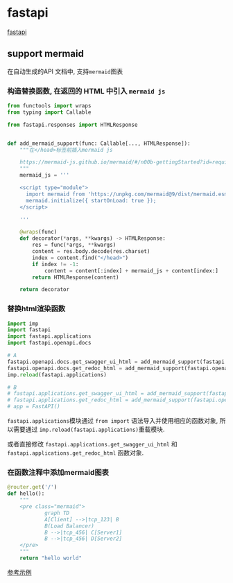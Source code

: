 # fastapi

[fastapi](https://fastapi.tiangolo.com/)

## support mermaid

在自动生成的API 文档中, 支持`mermaid`图表

### 构造替换函数, 在返回的 HTML 中引入 `mermaid js`

```python
from functools import wraps
from typing import Callable

from fastapi.responses import HTMLResponse


def add_mermaid_support(func: Callable[..., HTMLResponse]):
    """在</head>标签前插入mermaid js

    https://mermaid-js.github.io/mermaid/#/n00b-gettingStarted?id=requirements-for-the-mermaid-api
    """
    mermaid_js = '''

    <script type="module">
      import mermaid from 'https://unpkg.com/mermaid@9/dist/mermaid.esm.min.mjs';
      mermaid.initialize({ startOnLoad: true });
    </script>

    '''

    @wraps(func)
    def decorator(*args, **kwargs) -> HTMLResponse:
        res = func(*args, **kwargs)
        content = res.body.decode(res.charset)
        index = content.find("</head>")
        if index != -1:
            content = content[:index] + mermaid_js + content[index:]
        return HTMLResponse(content)

    return decorator
```

### 替换html渲染函数

```python
import imp
import fastapi
import fastapi.applications
import fastapi.openapi.docs

# A
fastapi.openapi.docs.get_swagger_ui_html = add_mermaid_support(fastapi.openapi.docs.get_swagger_ui_html)
fastapi.openapi.docs.get_redoc_html = add_mermaid_support(fastapi.openapi.docs.get_redoc_html)
imp.reload(fastapi.applications)

# B
# fastapi.applications.get_swagger_ui_html = add_mermaid_support(fastapi.openapi.docs.get_swagger_ui_html)
# fastapi.applications.get_redoc_html = add_mermaid_support(fastapi.openapi.docs.get_redoc_html)
# app = FastAPI()
```

`fastapi.applications`模块通过 `from import` 语法导入并使用相应的函数对象, 所以需要通过 `imp.reload(fastapi.applications)`重载模块.

或者直接修改 `fastapi.applications.get_swagger_ui_html` 和 `fastapi.applications.get_redoc_html` 函数对象.

### 在函数注释中添加mermaid图表

```python
@router.get('/')
def hello():
    """
    <pre class="mermaid">
            graph TD
            A[Client] -->|tcp_123| B
            B(Load Balancer)
            B -->|tcp_456| C[Server1]
            B -->|tcp_456| D[Server2]
    </pre>
    """
    return "hello world"
```

[参考示例](https://github.com/qsoyq/pytoolkit/blob/main/examples/mermaid_with_fastapi_openapi/main.py)
